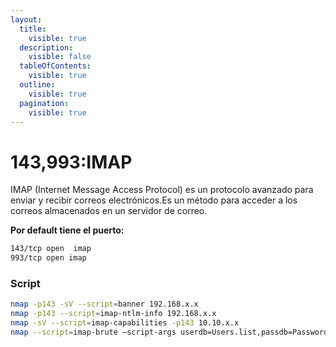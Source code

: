 ```yaml
---
layout:
  title:
    visible: true
  description:
    visible: false
  tableOfContents:
    visible: true
  outline:
    visible: true
  pagination:
    visible: true
---
```


# 143,993:IMAP

IMAP (Internet Message Access Protocol) es un protocolo avanzado para enviar y recibir correos electrónicos.Es un método para acceder a los correos almacenados en un servidor de correo.

**Por default tiene el puerto:**

```bash
143/tcp open  imap 
993/tcp open imap
```



### Script

```bash
nmap -p143 -sV --script=banner 192.168.x.x
nmap -p143 --script=imap-ntlm-info 192.168.x.x
nmap -sV --script=imap-capabilities -p143 10.10.x.x
nmap --script=imap-brute –script-args userdb=Users.list,passdb=Passwords.list -p143 192.168.x.x
```
